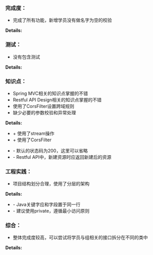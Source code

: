 ### 完成度：
* 完成了所有功能，新增学员没有做名字为空的校验

__Details:__



### 测试：
* 没有包含测试

__Details:__



### 知识点：
* Spring MVC相关的知识点掌握的不错
* Restful API Design相关的知识点掌握的不错
* 使用了CorsFilter设置跨域规则
* 缺少必要的参数校验和异常处理

__Details:__
+ \+ 使用了stream操作
+ \+ 使用了CorsFilter
- \- 默认的状态码为200，这里可以省略
- \- Restful API中，新建资源时应返回新建后的资源

### 工程实践：
* 项目结构划分合理，使用了分层的架构

__Details:__

- \- Java关键字应和字段置于同一行
- \- 建议使用private，遵循最小访问原则

### 综合：
* 整体完成度较高，可以尝试将学员与组相关的接口拆分在不同的类中

__Details:__



